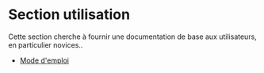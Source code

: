 # Section utilisation

Cette section cherche à fournir une documentation de base aux utilisateurs, en particulier novices..

* [Mode d'emploi](mode_emploi/index.md)
